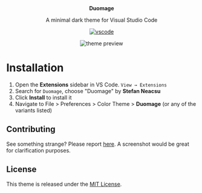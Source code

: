 <div align="center">
  <b>Duomage</b>

A minimal dark theme for Visual Studio Code

[![vscode](https://img.shields.io/badge/vscode-v1.12+-373277.svg?style=for-the-badge)](https://code.visualstudio.com/updates/v1_12)

![theme preview](https://i.imgur.com/bXTTXjr.png)

</div>

# Installation

1. Open the **Extensions** sidebar in VS Code. `View → Extensions`
2. Search for `Duomage`, choose "Duomage" by **Stefan Neacsu**
3. Click **Install** to install it
4. Navigate to File > Preferences > Color Theme > **Duomage** (or any of the variants listed)

## Contributing

See something strange? Please report [here](https://github.com/stefaneacsu147/duomage/issues). A screenshot would be great for clarification purposes.

## License

This theme is released under the [MIT License](https://github.com/stefaneacsu147/duomage/blob/main/LICENSE.md).
